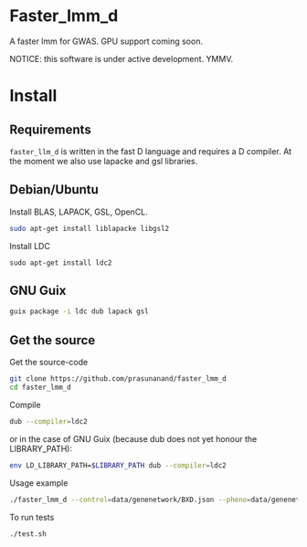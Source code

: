 # Faster_lmm_d

A faster lmm for GWAS. GPU support coming soon.

NOTICE: this software is under active development. YMMV.

# Install

## Requirements

`faster_llm_d` is written in the fast D language and requires a D
compiler. At the moment we also use lapacke and gsl libraries.

## Debian/Ubuntu

Install BLAS, LAPACK, GSL, OpenCL.

```sh
sudo apt-get install liblapacke libgsl2
```

Install LDC

```
sudo apt-get install ldc2
```

## GNU Guix

```sh
guix package -i ldc dub lapack gsl
```

## Get the source

Get the source-code

```sh
git clone https://github.com/prasunanand/faster_lmm_d
cd faster_lmm_d
```

Compile

```sh
dub --compiler=ldc2
```

or in the case of GNU Guix (because dub does not yet honour the
LIBRARY_PATH):

```sh
env LD_LIBRARY_PATH=$LIBRARY_PATH dub --compiler=ldc2
```

Usage example

```sh
./faster_lmm_d --control=data/genenetwork/BXD.json --pheno=data/genenetwork/104617_at.json --geno=data/genenetwork/BXD.csv --cmd=rqtl
```

To run tests

```sh
./test.sh
```

